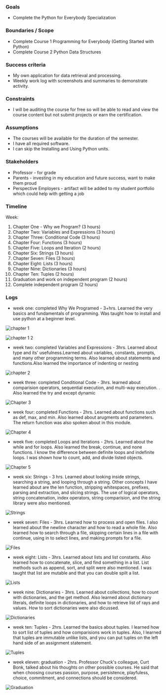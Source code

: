 
### Goals

-   Complete the Python for Everybody Specialization

### Boundaries / Scope

-   Complete Course 1 Programming for Everybody (Getting Started with Python)
-   Complete Course 2 Python Data Structures

### Success criteria

-   My own application for data retrieval and processing.
-   Weekly work log with screenshots and summaries to demonstrate activity.

### Constraints

-   I will be auditing the course for free so will be able to read and view the course content but not submit projects or earn the certification.

### Assumptions

-   The courses will be available for the duration of the semester.
-   I have all required software.
-   I can skip the Installing and Using Python units.

### Stakeholders

-   Professor - for grade
-   Parents - investing in my education and future success, want to make them proud
-   Perspective Employers - artifact will be added to my student portfolio which could help with getting a job

### Timeline

Week:

1.  Chapter One - Why we Program? (3 hours)
2.  Chapter Two: Variables and Expressions (3 hours)
3.  Chapter Three: Conditional Code (3 hours)
4.  Chapter Four: Functions (3 hours)
5.  Chapter Five: Loops and Iteration (2 hours)
6.  Chapter Six: Strings (3 hours)
7.  Chapter Seven: Files (3 hours) 
8.  Chapter Eight: Lists (3 hours)
9.  Chapter Nine: Dictionaries (3 hours)
10. Chapter Ten: Tuples (2 hours)
11. Graduation and work on independent program (2 hours)
12. Complete independent program (2 hours)
### Logs
- week one: completed Why We Programed - 3+hrs. Learned the very basics and fundamentals of programming. Was taught how to install and use python at a beginner level.

![chapter 1](https://user-images.githubusercontent.com/54559367/66277815-a93ff400-e871-11e9-892d-0e05bb6e5dcf.PNG)

![chapter 1 2](https://user-images.githubusercontent.com/54559367/66277818-acd37b00-e871-11e9-9356-382367afb13d.PNG)

- week two: completed Variables and Expressions - 3hrs. Learned about type and its' usefulness.Learned about variables, constants, prompts, and many other programming terms. Also learned about statements and functions.Also learned the importance of indenting or nesting

![chapter 2](https://user-images.githubusercontent.com/54559367/66277819-afce6b80-e871-11e9-9ab1-8dcd50ba0c02.PNG)

- week three: completed Conditional Code - 3hrs. learned about comparision operators, sequential execution, and multi-way execution. . Also learned the try and except dynamic

![Chapter 3](https://user-images.githubusercontent.com/54559367/66277822-b1982f00-e871-11e9-8eae-9825e014f100.PNG)

- week four: completed Functions - 2hrs. Learned about functions such as def, max, and min. Also learned about arugments and parameters. The return function was also spoken about in this module.

![Chapter 4](https://user-images.githubusercontent.com/54559367/66277823-b2c95c00-e871-11e9-94cb-a8307b39e225.PNG)

- week five: completed Loops and Iterations - 2hrs. Learned about the while and for loops. Also learned the break, continue, and none functions. I know the difference between definite loops and indefinite loops. I was shown how to count, add, and divide listed objects.

![Chapter 5](https://user-images.githubusercontent.com/54559367/66277824-b3fa8900-e871-11e9-86b4-44060c673dd3.PNG)

- week six: Strings - 3 hrs. Learned about looking inside strings, searching a string, and looping through a string. Other concepts I have learned about are the len function, stripping whitespaces, prefixes, parsing and extraction, and slicing strings. The use of logical operators, string concatenation, index operators, string comparision, and the string library were also mentioned. 

![Strings](https://user-images.githubusercontent.com/54559367/68092818-1f2d8000-fe5d-11e9-960b-2370f07005cb.PNG)

- week seven: Files - 3hrs. Learned how to process and open files. I also learned about the newline character and how to read a whole file. Also learned how to search through a file, skipping certain lines in a file with continue, using in to select lines, and making prompts for a file.

![Files](https://user-images.githubusercontent.com/54559367/68092819-218fda00-fe5d-11e9-9a34-34a47697bc04.PNG)

- week eight: Lists - 3hrs. Learned about lists and list constants. Also learned how to concatenate, slice, and find something in a list. List methods such as append, sort, and split were also mentioned. I was taught that list are mutable and that you can double spilt a list.

![Lists](https://user-images.githubusercontent.com/54559367/68092820-23599d80-fe5d-11e9-8949-15ac261fda2f.PNG)

- week nine: Dictionaries - 3hrs. Learned about collections, how to count with dictionaries, and the get method. Also learned about dictionary literals, definite loops in dictionaries, and how to retrieve list of rays and values. How to sort dictionaries were also dicussed.

![Dictionaries](https://user-images.githubusercontent.com/54559367/68092823-29e81500-fe5d-11e9-989e-068e18a1c28c.PNG)

- week ten: Tuples - 2hrs. Learned the basics about tuples. I learned how to sort list of tuples and how comparisions work in tuples. Also, I learned that tuples are immutable unlike lists, and you can put tuples on the left hand side of an assignment statement.

![Tuples](https://user-images.githubusercontent.com/54559367/68092824-2bb1d880-fe5d-11e9-8c66-53c53e0cb990.PNG)

- week eleven: graduation - 2hrs. Professor Chuck's colleague, Curt Bonk, talked about his thoughts on other possible courses. He said that when choosing courses passion, purpose, persistence, playfuless, choice, commitment, and connections should be considered.

![Graduation](https://user-images.githubusercontent.com/54559367/68836636-cfcf2700-0688-11ea-8cad-5af7428d16fe.PNG)
